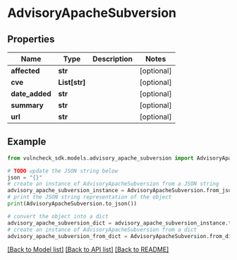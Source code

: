 # AdvisoryApacheSubversion


## Properties

Name | Type | Description | Notes
------------ | ------------- | ------------- | -------------
**affected** | **str** |  | [optional] 
**cve** | **List[str]** |  | [optional] 
**date_added** | **str** |  | [optional] 
**summary** | **str** |  | [optional] 
**url** | **str** |  | [optional] 

## Example

```python
from vulncheck_sdk.models.advisory_apache_subversion import AdvisoryApacheSubversion

# TODO update the JSON string below
json = "{}"
# create an instance of AdvisoryApacheSubversion from a JSON string
advisory_apache_subversion_instance = AdvisoryApacheSubversion.from_json(json)
# print the JSON string representation of the object
print(AdvisoryApacheSubversion.to_json())

# convert the object into a dict
advisory_apache_subversion_dict = advisory_apache_subversion_instance.to_dict()
# create an instance of AdvisoryApacheSubversion from a dict
advisory_apache_subversion_from_dict = AdvisoryApacheSubversion.from_dict(advisory_apache_subversion_dict)
```
[[Back to Model list]](../README.md#documentation-for-models) [[Back to API list]](../README.md#documentation-for-api-endpoints) [[Back to README]](../README.md)


